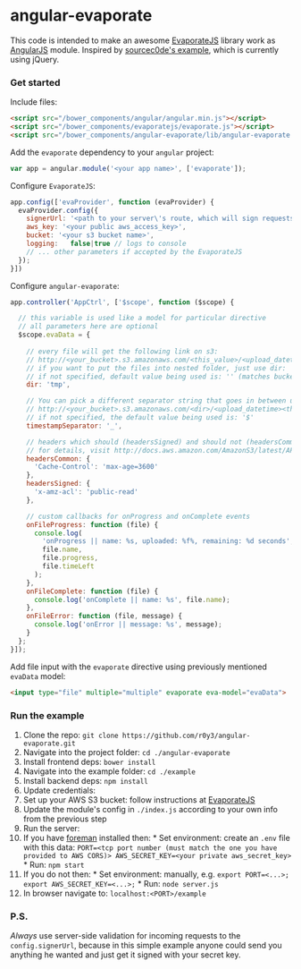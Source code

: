 # angular-evaporate

This code is intended to make an awesome [EvaporateJS](https://github.com/TTLabs/EvaporateJS) library work as [AngularJS](angularjs.org) module. Inspired by [sourcec0de's example](https://github.com/sourcec0de/ng-evaporate), which is currently using jQuery.


### Get started

Include files:
```html
<script src="/bower_components/angular/angular.min.js"></script>
<script src="/bower_components/evaporatejs/evaporate.js"></script>
<script src="/bower_components/angular-evaporate/lib/angular-evaporate.min.js"></script>
```

Add the `evaporate` dependency to your `angular` project:
```javascript
var app = angular.module('<your app name>', ['evaporate']);
```

Configure `EvaporateJS`:
```javascript
app.config(['evaProvider', function (evaProvider) {
  evaProvider.config({
    signerUrl: '<path to your server\'s route, which will sign requests with your private aws_secret_key>',
    aws_key: '<your public aws_access_key>',
    bucket: '<your s3 bucket name>',
    logging:   false|true // logs to console
    // ... other parameters if accepted by the EvaporateJS
  });
}])
```

Configure `angular-evaporate`:
```javascript
app.controller('AppCtrl', ['$scope', function ($scope) {

  // this variable is used like a model for particular directive
  // all parameters here are optional
  $scope.evaData = {
    
    // every file will get the following link on s3:
    // http://<your_bucket>.s3.amazonaws.com/<this_value>/<upload_datetime>$<filename_with_extension>
    // if you want to put the files into nested folder, just use dir: 'path/to/your/folder'
    // if not specified, default value being used is: '' (matches bucket's root directory)
    dir: 'tmp',

    // You can pick a different separator string that goes in between upload_datetime and filename_with_extension:
    // http://<your_bucket>.s3.amazonaws.com/<dir>/<upload_datetime><this_value><filename_with_extension>
    // if not specified, the default value being used is: '$'
    timestampSeparator: '_',

    // headers which should (headersSigned) and should not (headersCommon) be signed by your private key
    // for details, visit http://docs.aws.amazon.com/AmazonS3/latest/API/RESTObjectPUT.html
    headersCommon: {
      'Cache-Control': 'max-age=3600'
    },
    headersSigned: {
      'x-amz-acl': 'public-read'
    },

    // custom callbacks for onProgress and onComplete events
    onFileProgress: function (file) {
      console.log(
        'onProgress || name: %s, uploaded: %f%, remaining: %d seconds',
        file.name,
        file.progress,
        file.timeLeft
      );
    },
    onFileComplete: function (file) {
      console.log('onComplete || name: %s', file.name);
    },
    onFileError: function (file, message) {
      console.log('onError || message: %s', message);
    }
  };
}]);
```

Add file input with the `evaporate` directive using previously mentioned `evaData` model:
```html
<input type="file" multiple="multiple" evaporate eva-model="evaData">
```


### Run the example

1. Clone the repo: `git clone https://github.com/r0y3/angular-evaporate.git`
2. Navigate into the project folder: `cd ./angular-evaporate`
3. Install frontend deps: `bower install`
4. Navigate into the example folder: `cd ./example`
5. Install backend deps: `npm install`
6. Update credentials:
  1. Set up your AWS S3 bucket: follow instructions at [EvaporateJS](https://github.com/TTLabs/EvaporateJS)
  2. Update the module's config in `./index.js` according to your own info from the previous step
7. Run the server:
  1. If you have [foreman](https://github.com/ddollar/foreman) installed then:
    * Set environment: create an `.env` file with this data:
    ```
    PORT=<tcp port number (must match the one you have provided to AWS CORS)>
    AWS_SECRET_KEY=<your private aws_secret_key>
    ```
    * Run: `npm start`
  2. If you do not then:
    * Set environment: manually, e.g.
    ```
    export PORT=<...>; export AWS_SECRET_KEY=<...>;
    ```
    * Run: `node server.js`
8. In browser navigate to: `localhost:<PORT>/example`

### P.S.

_Always_ use server-side validation for incoming requests to the `config.signerUrl`, because in this simple example anyone could send you anything he wanted and just get it signed with your secret key.

